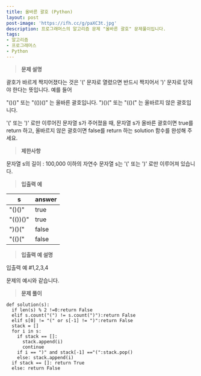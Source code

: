 ```yaml
---
title: 올바른 괄호 (Python)
layout: post
post-image: 'https://ifh.cc/g/paXC3t.jpg'
description: 프로그래머스의 알고리즘 문제 "올바른 괄호" 문제풀이입니다.
tags:
- 알고리즘
- 프로그래머스
- Python
---
```



>**문제 설명**

괄호가 바르게 짝지어졌다는 것은 '(' 문자로 열렸으면 반드시 짝지어서 ')' 문자로 닫혀야 한다는 뜻입니다. 예를 들어


"()()" 또는 "(())()" 는 올바른 괄호입니다.
")()(" 또는 "(()(" 는 올바르지 않은 괄호입니다.


'(' 또는 ')' 로만 이루어진 문자열 s가 주어졌을 때, 문자열 s가 올바른 괄호이면 true를 return 하고, 올바르지 않은 괄호이면 false를 return 하는 solution 함수를 완성해 주세요.

>**제한사항**


문자열 s의 길이 : 100,000 이하의 자연수
문자열 s는 '(' 또는 ')' 로만 이루어져 있습니다.


>**입출력 예**

| s | answer |
|--|--|
| "()()" | true |
| "(())()" | true |
| ")()(" | false |
| "(()(" | false |

>**입출력 예 설명**

입출력 예 #1,2,3,4

문제의 예시와 같습니다.

>**문제 풀이**

	def solution(s):
	  if len(s) % 2 !=0:return False
	  elif s.count("(") != s.count(")"):return False
	  elif s[0] != "(" or s[-1] != ")":return False
	  stack = []
	  for i in s:
	    if stack == []: 
	      stack.append(i)
	      continue
	    if i == ")" and stack[-1] =="(":stack.pop()
	    else: stack.append(i)
	  if stack == []: return True
	  else: return False



